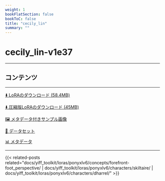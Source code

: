 ```yaml
---
weight: 1
bookFlatSection: false
bookToC: false
title: "cecily_lin"
summary: ""
---
```


<!--markdownlint-disable MD025 MD033 -->

# cecily_lin-v1e37

---

## コンテンツ

---

[⬇️ LoRAのダウンロード (58.4MB)](https://huggingface.co/k4d3/yiff_toolkit/resolve/main/ponyxl_loras/cecily_lin-v1e37.safetensors?download=true)

[⬇️ 圧縮版LoRAのダウンロード (45MB)](https://huggingface.co/k4d3/yiff_toolkit/resolve/main/ponyxl_loras_shrunk_2/cecily_lin-v1e37_frockpt1_th-3.55.safetensors?download=true)

[🖼️ メタデータ付きサンプル画像](https://huggingface.co/k4d3/yiff_toolkit/tree/main/static/)

[📐 データセット](https://huggingface.co/datasets/k4d3/furry/tree/main/by_cecily_lin)

[📊 メタデータ](https://huggingface.co/k4d3/yiff_toolkit/raw/main/ponyxl_loras/cecily_lin-v1e37.json)

---

<!--
HUGO_SEARCH_EXCLUDE_START
-->
{{< related-posts related="docs/yiff_toolkit/loras/ponyxlv6/concepts/forefront-foot_perspective/ | docs/yiff_toolkit/loras/ponyxlv6/characters/skiltaire/ | docs/yiff_toolkit/loras/ponyxlv6/characters/dharrel/" >}}
<!--
HUGO_SEARCH_EXCLUDE_END
-->
